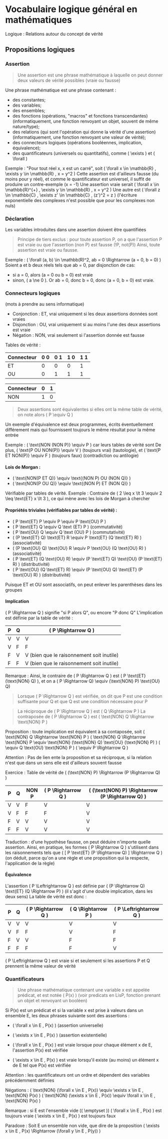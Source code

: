 # Vocabulaire logique général en mathématiques
Logique : Relations autour du concept de vérité

## Propositions logiques
### Assertion
> Une assertion est une phrase mathématique à laquelle on peut donner deux valeurs de vérité possibles (vraie ou fausse)

Une phrase mathématique est une phrase contenant :
- des constantes;
- des variables;
- des ensembles;
- des fonctions (opérations, "macros" et fonctions transcendantes) (informatiquement, une fonction renvoyant un objet, souvent de même nature/type);
- des relations (qui sont l'opération qui donne la vérité d'une assertion) (informatiquement, une fonction renvoyant une valeur de vérité);
- des connecteurs logiques (opérations booléennes, implication, équivalence);
- des quantificateurs (universels ou quantitatifs), comme \( \exists \) et \( \forall \)

Exemple : "Pour tout réel x, x est un carré", soit \( \forall x \in \mathbb{R} , \exists y \in \mathbb{R} , x = y^2 \)
Cette assertion est d'ailleurs fausse (du moins pour y réel), et comme le quantificateur est universel, il suffit de produire un contre-exemple (x = -1)
Une assertion vraie serait \( \forall x \in \mathbb{R}^{+} , \exists y \in \mathbb{R} , x = y^2 \)
Une autre est \( \forall z \in \mathbb{C} , \exists z' \in \mathbb{C} , (z')^2 = z \)
(l'écriture exponentielle des complexes n'est possible que pour les complexes non nuls)

### Déclaration
Les variables introduites dans une assertion doivent être quantifiées
> Principe de tiers exclus : pour toute assertion P, on a que l'assertion P est vraie ou que l'assertion (non P) est fausse (!P, not(P)) 
> Ainsi, toute assertion est vraie ou fausse.

Exemple : \( \forall (a, b) \in \mathbb(R)^2, ab = 0 \Rightarrow (a = 0, b = 0) \)
Soient a et b deux réels tels que ab = 0, par disjonction de cas:
- si a = 0, alors (a = 0 ou b = 0) est vraie
- sinon, \( a \ne 0 \). Or ab = 0, donc b = 0, donc (a = 0, b = 0) est vraie.

### Connecteurs logiques
(mots à prendre au sens informatique)
- Conjonction : ET, vrai uniquement si les deux assertions données sont vraies
- Disjonction : OU, vrai uniquement si au moins l'une des deux assertions est vraie
- Négation : NON, vrai seulement si l'assertion donnée est fausse

Tables de vérité :

Connecteur | 0 0 | 0 1 | 1 0 | 1 1
---        | --- | --- | --- | ---
ET         | 0   | 0   | 0   | 1
OU         | 0   | 1   | 1   | 1

Connecteur | 0   | 1
---        | --- | ---
NON        | 1   | 0

> Deux assertions sont équivalentes si elles ont la même table de vérité, on note alors \( P \equiv Q \)

Un exemple d'équivalence est deux programmes, écrits éventuellement différement mais qui fournissent toujours le même résultat pour la même entrée

Exemple : \( \text{NON (NON P)} \equiv P \) car leurs tables de vérité sont
De plus, \( \text{P OU NON(P)} \equiv V \) (toujours vrai) (tautologie), et \( \text{P ET NON(P)} \equiv F \) (toujours faux) (contradiction ou antilogie)

#### Lois de Morgan :
- \( \text{NON(P ET Q)} \equiv \text{(NON P) OU (NON Q)} \)
- \( \text{NON(P OU Q)} \equiv \text{(NON P) ET (NON Q)} \)

Vérifiable par tables de vérité.
Exemple : Contraire de \( 2 \leq x \lt 3 \equiv 2 \leq \text{ET} x \lt 3 \), ce qui mène avec les lois de Morgan à chercher 

#### Propriétés triviales (vérifiables par tables de vérité) :
- \( P \text{ET} P \equiv P \equiv P \text{OU} P \)
- \( P \text{ET} Q \equiv Q \text {ET} P \) (commutativité)
- \( P \text{OU} Q \equiv Q \text {OU} P \) (commutativité)
- \( (P \text{ET} Q) \text{ET} R \equiv P \text{ET} (Q \text{ET} R) \) (associativité)
- \( (P \text{OU} Q) \text{OU} R \equiv P \text{OU} (Q \text{OU} R) \) (associativité)
- \( P \text{ET} (Q \text{OU} R) \equiv (P \text{ET} Q) \text{OU} (P \text{ET} R) \) (distributivité)
- \( P \text{OU} (Q \text{ET} R) \equiv (P \text{OU} Q) \text{ET} (P \text{OU} R) \) (distributivité)

Puisque ET et OU sont associatifs, on peut enlever les parenthèses dans les groupes

#### Implication
\( P \Rightarrow Q \) signifie "si P alors Q", ou encore "P donc Q"
L'implication est définie par la table de vérité :

P   | Q   | \( P \Rightarrow  Q \)
--- | --- | ---
V   | V   | V
V   | F   | F
F   | V   | V (bien que le raisonnement soit inutile)
F   | F   | V (bien que le raisonnement soit inutile)

Remarque : Ainsi, le contraire de \( P \Rightarrow Q \) est \( P \text{ET} (\text{NON} Q) \), et on a \( P \Rightarrow Q) \equiv (\text{NON} P) \text{OU} Q\)

> Lorsque \( P \Rightarrow Q \) est vérifiée, on dit que P est une condition suffisante pour Q et que Q est une condition nécessaire pour P

> La réciproque de \( P \Rightarrow Q \) est \( Q \Rightarrow P \)
> La contraposée de \( P \Rightarrow Q \) est \( \text{NON} Q \Rightarrow \text{NON} P \)

Proposition : toute implication est équivalent à sa contaposée, soit \( \text{NON} Q \Rightarrow \text{NON} P \)
\( \text{NON} Q \Rightarrow \text{NON} P  \equiv \text{NON} (\text{NON} Q) \text{OU} (\text{NON} P) \)
\( \equiv Q \text{OU} \text{NON} P \)
\( \equiv P \Rightarrow Q \)

Attention : Pas de lien ente la proposition et sa réciproque, si la relation n'est que dans un sens elle est d'ailleurs souvent fausse

Exercice : Table de vérité de \( (\text{NON} P) \Rightarrow (P \Rightarrow Q) \)

P   | Q   | NON P | \( P \Rightarrow Q \) | \( (\text{NON} P) \Rightarrow (P \Rightarrow Q) \)
--- | --- | ---   | ---                   | ---
V   | V   | F     | V                     | V
V   | F   | F     | F                     | V
F   | V   | V     | V                     | V
F   | F   | V     | V                     | V

Traduction : d'une hypothèse fausse, on peut déduire n'importe quelle assertion.
Ainsi, en pratique, les formes \( P \Rightarrow Q \) s'utilisent dans les raisonnements tels que  \( [ P \text{ET} (P \Rightarrow Q) ] \Rightarrow Q \) (on déduit, parce qu'on a une règle et une proposition qui la respecte, l'application de la règle)

#### Équivalence
L'assertion \( P \Leftrightarrow Q \) est définie par \( (P \Rightarrow Q) \text{ET} (Q \Rightarrow P) \) (il s'agit d'une double implication, dans les deux sens)
La table de vérité est donc :

P   | Q   | \( P \Rightarrow Q \) | \( Q \Rightarrow P \) | \( P \Leftrightarrow Q \)
--- | --- | ---                   | ---                   | ---
V   | V   | V                     | V                     | V
V   | F   | F                     | V                     | F
F   | V   | V                     | F                     | F
F   | F   | F                     | F                     | V

\( P \Leftrightarrow Q \) est vraie si et seulement si les assertions P et Q prennent la même valeur de vérité

### Quantificateurs
> Une phrase mathématique contenant une variable x est appelée prédicat, et est notée \( P(x) \) (voir predicats en LisP, fonction prenant un objet et renvoyant un booléen)

Si P(x) est un prédicat et si la variable x est prise à valeurs dans un ensemble E, les deux phrases suivante sont des assertions :
- \( \forall x \in E , P(x) \) (assertion universelle)
- \( \exists x \in E , P(x) \) (assertion existentielle)

- \( \forall x \in E , P(x) \) est vraie lorsque pour chaque élément x de E, l'assertion P(x) est vérifiée
- \( \exists x \in E , P(x) \) est vraie lorsqu'il existe (au moins) un élément x de E tel que P(x) est vérifiée

Attention : les quantificateurs ont un ordre et dépendent des variables précédemment définies

Négations :
\( \text{NON} (\forall x \in E , P(x)) \equiv \exists x \in E , \text{NON} P(x) \)
\( \text{NON} (\exists x \in E , P(x)) \equiv \forall x \in E , \text{NON} P(x) \)

Remarque : si E est l'ensemble vide (\( \emptyset \))
\( \forall x \in E , P(x) \) est toujours vraie
\( \exists x \in E , P(x) \) est toujours faux

Paradoxe : Soit E un ensemble non vide, que dire de la proposition \( \exists x \in E , P(x) \Rightarrow (\forall y \in E , P(y)) \)
